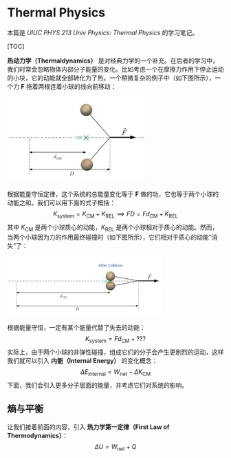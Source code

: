 # Thermal Physics

本篇是 *UIUC PHYS 213 Univ Physics: Thermal Physics* 的学习笔记。

[TOC]

**热动力学（Thermaldynamics）** 是对经典力学的一个补充。在后者的学习中，我们时常会忽略物体内部分子能量的变化。比如考虑一个在摩擦力作用下停止运动的小块，它的动能就全部转化为了热。一个稍微复杂的例子中（如下图所示），一个力 $\mathbf{F}$ 拖着两根连着小球的线向前移动：

<img src="graphs/tp-1.png" alt="tp-1" style="zoom:35%;" />

根据能量守恒定律，这个系统的总能量变化等于 $\mathbf{F}$ 做的功，它也等于两个小球的动能之和。我们可以用下面的式子概括：
$$
K_\text{system} = K_\text{CM} + K_\text{REL} \implies FD = Fd_\text{CM} + K_\text{REL}\nonumber
$$
其中 $K_\text{CM}$ 是两个小球质心的动能，$K_\text{REL}$ 是两个小球相对于质心的动能。然而，当两个小球因为力的作用最终碰撞时（如下图所示），它们相对于质心的动能“消失”了：

<img src="graphs/tp-2.png" alt="tp-2" style="zoom:35%;" />

根据能量守恒，一定有某个能量代替了失去的动能：
$$
K_\text{system} = Fd_\text{CM} + ???\nonumber
$$
实际上，由于两个小球的非弹性碰撞，组成它们的分子会产生更剧烈的运动，这样我们就可以引入 **内能（Internal Energy）** 的变化概念：
$$
\Delta E_\text{internal} = W_\text{net} - \Delta K_\text{CM}
$$
下面，我们会引入更多分子层面的能量，并考虑它们对系统的影响。

## 熵与平衡

让我们接着前面的内容，引入 **热力学第一定律（First Law of Thermodynamics）**：
$$
\Delta U = W_\text{net} + Q
$$


